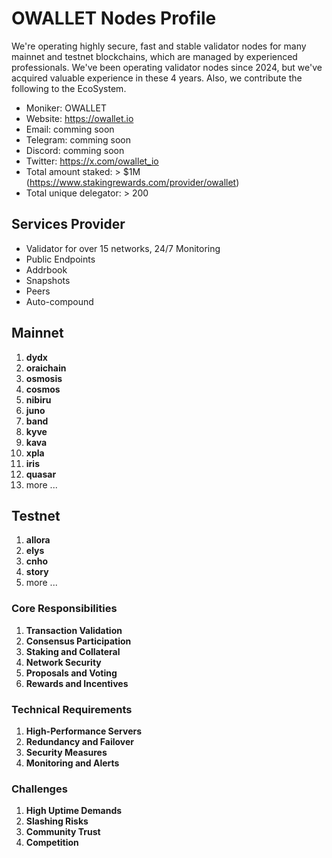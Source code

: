# OWALLET Nodes Profile

We're operating highly secure, fast and stable validator nodes for many mainnet and testnet blockchains, which are managed by experienced professionals. We've been operating validator nodes since 2024, but we've acquired valuable experience in these 4 years. Also, we contribute the following to the EcoSystem.

- Moniker: OWALLET
- Website: https://owallet.io
- Email: comming soon
- Telegram: comming soon
- Discord: comming soon
- Twitter: https://x.com/owallet_io
- Total amount staked: > $1M (https://www.stakingrewards.com/provider/owallet)
- Total unique delegator: > 200

## Services Provider

- Validator for over 15 networks, 24/7 Monitoring
- Public Endpoints
- Addrbook
- Snapshots
- Peers
- Auto-compound

## Mainnet

1. **dydx**
2. **oraichain**
3. **osmosis**
4. **cosmos**
5. **nibiru**
6. **juno**
7. **band**
8. **kyve**
9. **kava**
10. **xpla**
11. **iris**
12. **quasar**
13. more ...

## Testnet

1. **allora**
2. **elys**
3. **cnho**
4. **story**
5. more ...

### Core Responsibilities

1. **Transaction Validation**
2. **Consensus Participation**
3. **Staking and Collateral**
4. **Network Security**
5. **Proposals and Voting**
6. **Rewards and Incentives**
   
### Technical Requirements

1. **High-Performance Servers**
2. **Redundancy and Failover**
3. **Security Measures**
4. **Monitoring and Alerts**

### Challenges

1. **High Uptime Demands**
2. **Slashing Risks**   
3. **Community Trust**
4. **Competition**
